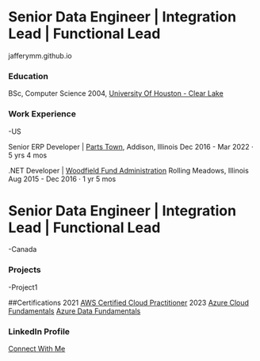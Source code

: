 # Senior Data Engineer | Integration Lead | Functional Lead
jafferymm.github.io

### Education 
BSc, Computer Science 2004, [University Of Houston - Clear Lake](https://www.uhcl.edu/)

### Work Experience
-US

Senior ERP Developer | [Parts Town](https://www.partstown.com),  Addison, Illinois
Dec 2016 - Mar 2022 · 5 yrs 4 mos

.NET Developer | [Woodfield Fund Administration](https://www.linkedin.com/company/woodfield-fund-administration-llc/) Rolling Meadows, Illinois
Aug 2015 - Dec 2016 · 1 yr 5 mos


# Senior Data Engineer | Integration Lead | Functional Lead
-Canada

### Projects
-Project1

##Certifications
2021
  [AWS Certified Cloud Practitioner](https://www.credly.com/badges/f0a6ac0b-a90f-46e3-8fe5-2030c56ff1b6/public_url)
2023
  [Azure Cloud Fundamentals](https://learn.microsoft.com/api/credentials/share/en-us/MohammadJaffery/52BE4EE887DDB2E3?sharingId=82982689EA7A035E)
  [Azure Data Fundamentals](https://learn.microsoft.com/api/credentials/share/en-us/MohammadJaffery/FB8AEFB98B39C9B2?sharingId=82982689EA7A035E)

### LinkedIn Profile
[Connect With Me](http://www.linkedin.com/in/jafferymm)


